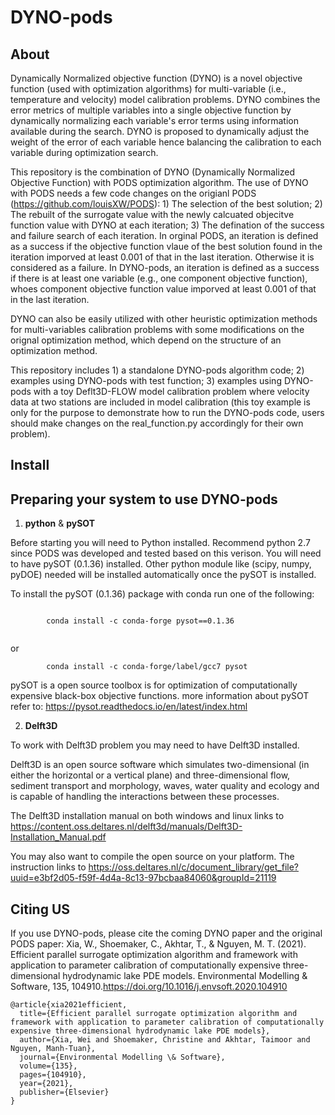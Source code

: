 
# DYNO-pods

## About

Dynamically Normalized objective function (DYNO) is a novel objective function (used with optimization algorithms) for multi-variable (i.e., temperature and velocity) model calibration problems. DYNO combines the error metrics of multiple variables into a single objective function by dynamically normalizing each variable's error terms using information available during the search. DYNO is proposed to dynamically adjust the weight of the error of each variable hence balancing the calibration to each variable during optimization search.

This repository is the combination of DYNO (Dynamically Normalized Objective Function) with PODS optimization algorithm. The use of DYNO with PODS needs a few code changes on the origianl PODS (https://github.com/louisXW/PODS): 1) The selection of the best solution; 2) The rebuilt of the surrogate value with the newly calcuated objecitve function value with DYNO at each iteration; 3) The defination of the success and failure search of each iteration. In orginal PODS, an iteration is defined as a success if the objective function vlaue of the best solution found in the iteration imporved at least 0.001 of that in the last iteration. Otherwise it is considered as a failure. In DYNO-pods, an iteration is defined as a success if there is at least one variable (e.g., one component objective function), whoes component objective function value imporved at least 0.001 of that in the last iteration.

DYNO can also be easily utilized with other heuristic optimization methods for multi-variables calibration problems with some modifications on the orignal optimization method, which depend on the structure of an optimization method. 

This repository includes 1) a standalone DYNO-pods algorithm code; 2) examples using DYNO-pods with test function; 3) examples using DYNO-pods with a toy Deflt3D-FLOW model calibration problem where velocity data at two stations are included in model calibration (this toy example is only for the purpose to demonstrate how to run the DYNO-pods code, users should make changes on the real_function.py accordingly for their own problem). 

## Install

Preparing your system to use DYNO-pods
------------------------------------

1. **python** & **pySOT**

Before starting you will need to Python installed. Recommend python 2.7 since PODS was developed and tested based on this verison.
You will need to have pySOT (0.1.36) installed. Other python module like (scipy, numpy, pyDOE) needed will be installed automatically once the pySOT is installed.

To install the pySOT (0.1.36) package with conda run one of the following:

```

		conda install -c conda-forge pysot==0.1.36
		
```
or
```
		conda install -c conda-forge/label/gcc7 pysot
```

pySOT is a open source toolbox is for optimization of computationally expensive black-box objective functions. 
more information about pySOT refer to: https://pysot.readthedocs.io/en/latest/index.html


2. **Delft3D**

To work with Delft3D problem you may need to have Delft3D installed.

Delft3D is an open source software which simulates two-dimensional (in either the horizontal or a vertical plane) and three-dimensional flow, sediment transport and morphology, waves, water quality and ecology and is capable of handling the interactions between these processes.

The Delft3D installation manual on both windows and linux links to https://content.oss.deltares.nl/delft3d/manuals/Delft3D-Installation_Manual.pdf

You may also want to compile the open source on your platform. The instruction links to https://oss.deltares.nl/c/document_library/get_file?uuid=e3bf2d05-f59f-4d4a-8c13-97bcbaa84060&groupId=21119


## Citing US

If you use DYNO-pods, please cite the coming DYNO paper and the original PODS paper: Xia, W., Shoemaker, C., Akhtar, T., & Nguyen, M. T. (2021). Efficient parallel surrogate optimization algorithm and framework with application to parameter calibration of computationally expensive three-dimensional hydrodynamic lake PDE models. Environmental Modelling & Software, 135, 104910.https://doi.org/10.1016/j.envsoft.2020.104910

```	
@article{xia2021efficient,
  title={Efficient parallel surrogate optimization algorithm and framework with application to parameter calibration of computationally expensive three-dimensional hydrodynamic lake PDE models},
  author={Xia, Wei and Shoemaker, Christine and Akhtar, Taimoor and Nguyen, Manh-Tuan},
  journal={Environmental Modelling \& Software},
  volume={135},
  pages={104910},
  year={2021},
  publisher={Elsevier}
}	
```

